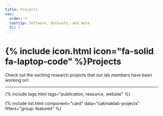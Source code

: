 ```yaml
---
title: Projects
nav:
  order: 3
  tooltip: Software, datasets, and more
  CL: 1
---
```


# {% include icon.html icon="fa-solid fa-laptop-code" %}Projects

Check out the exciting research projects that our lab members have been working on!  

---

{% include tags.html tags="publication, resource, website" %}

{% include list.html component="card" data="cakmaklab-projects" filters="group: featured" %}
